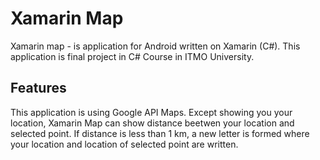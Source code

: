 # Xamarin Map

Xamarin map - is application for Android written on Xamarin (C#). This application is final project in C# Course in ITMO University.

## Features

This application is using Google API Maps. Except showing you your location, Xamarin Map can show distance beetwen your location and selected point. If distance is less than 1 km, a new letter is formed where your location and location of selected point are written.
